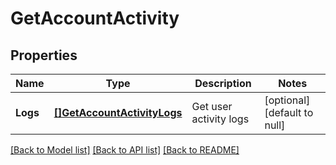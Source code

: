 # GetAccountActivity

## Properties
Name | Type | Description | Notes
------------ | ------------- | ------------- | -------------
**Logs** | [**[]GetAccountActivityLogs**](GetAccountActivityLogs.md) | Get user activity logs | [optional] [default to null]

[[Back to Model list]](../README.md#documentation-for-models) [[Back to API list]](../README.md#documentation-for-api-endpoints) [[Back to README]](../README.md)


